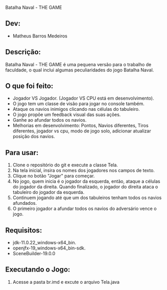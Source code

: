 Batalha Naval - THE GAME

Dev:
--------
- Matheus Barros Medeiros

Descrição:
-----------
Batalha Naval - THE GAME é uma pequena versão para o trabalho de faculdade, o qual inclui algumas peculiaridades do jogo Batalha Naval.

O que foi feito:
----------------
- Jogador VS Jogador. (Jogador VS CPU está em desenvolvimento).
- O jogo tem um classe de visão para jogar no console também.
- Ataque os navios inimigos clicando nas células do tabuleiro.
- O jogo propõe um feedback visual das suas ações.
- Ganhe ao afundar todos os navios.
- Melhorias em desenvolvimento: Pontos, Navios diferentes, Tiros diferentes, jogador vs cpu, modo de jogo solo, adicionar atualizar posição dos navios.

Para usar:
-----------
1. Clone o repositório do git e execute a classe Tela.
2. Na tela inicial, insira os nomes dos jogadores nos campos de texto.
3. Clique no botão "Jogar" para começar.
4. No jogo, quem inicia é o jogador da esquerda, então, ataque a células do jogador da direita. Quando finalizado, o jogador do direita ataca o tabuleiro do jogador da esquerda.
6. Continuem jogando até que um dos tabuleiros tenham todos os navios afundados.
7. O primeiro jogador a afundar todos os navios do adversário vence o jogo.

Requisitos:
-----------
- jdk-11.0.22_windows-x64_bin.
- openjfx-19_windows-x64_bin-sdk.
- SceneBuilder-19.0.0

Executando o Jogo:
------------------
1. Acesse a pasta br.imd e excute o arquivo Tela.java
